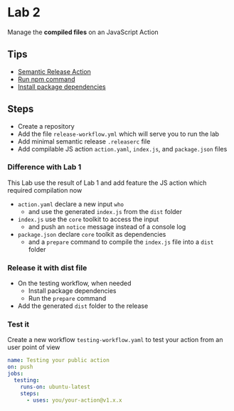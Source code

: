 # Lab 2

Manage the **compiled files** on an JavaScript Action

## Tips

- [Semantic Release Action](https://github.com/cycjimmy/semantic-release-action)
- [Run npm command](https://docs.npmjs.com/cli/v8/commands/npm-run-script)
- [Install package dependencies](https://docs.npmjs.com/cli/v8/commands/npm-install)

## Steps

- Create a repository
- Add the file `release-workflow.yml` which will serve you to run the lab
- Add minimal semantic release `.releaserc` file
- Add compilable JS action `action.yaml`, `index.js`, and `package.json` files

### Difference with Lab 1

This Lab use the result of Lab 1 and add feature the JS action which required compilation now

- `action.yaml` declare a new input `who`
  - and use the generated `index.js` from the `dist` folder
- `index.js` use the `core` toolkit to access the input
  - and push an `notice` message instead of a console log
- `package.json` declare `core` toolkit as dependencies
  - and a `prepare` command to compile the `index.js` file into a `dist` folder

### Release it with dist file

- On the testing workflow, when needed
  - Install package dependencies
  - Run the `prepare` command
- Add the generated `dist` folder to the release

### Test it

Create a new workflow `testing-workflow.yaml` to test your action from an user point of view
  
  ```yaml
  name: Testing your public action
  on: push
  jobs:
    testing:
      runs-on: ubuntu-latest
      steps:
        - uses: you/your-action@v1.x.x
  ```
  